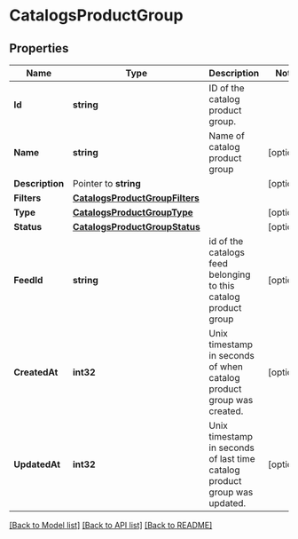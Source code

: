 # CatalogsProductGroup

## Properties

Name | Type | Description | Notes
------------ | ------------- | ------------- | -------------
**Id** | **string** | ID of the catalog product group. | 
**Name** | **string** | Name of catalog product group | [optional] 
**Description** | Pointer to **string** |  | [optional] 
**Filters** | [**CatalogsProductGroupFilters**](CatalogsProductGroupFilters.md) |  | 
**Type** | [**CatalogsProductGroupType**](CatalogsProductGroupType.md) |  | [optional] 
**Status** | [**CatalogsProductGroupStatus**](CatalogsProductGroupStatus.md) |  | [optional] 
**FeedId** | **string** | id of the catalogs feed belonging to this catalog product group | [optional] 
**CreatedAt** | **int32** | Unix timestamp in seconds of when catalog product group was created. | [optional] 
**UpdatedAt** | **int32** | Unix timestamp in seconds of last time catalog product group was updated. | [optional] 

[[Back to Model list]](../README.md#documentation-for-models) [[Back to API list]](../README.md#documentation-for-api-endpoints) [[Back to README]](../README.md)


